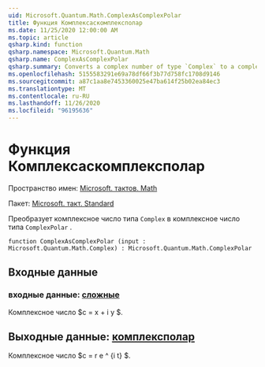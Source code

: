 ```yaml
---
uid: Microsoft.Quantum.Math.ComplexAsComplexPolar
title: Функция Комплексаскомплексполар
ms.date: 11/25/2020 12:00:00 AM
ms.topic: article
qsharp.kind: function
qsharp.namespace: Microsoft.Quantum.Math
qsharp.name: ComplexAsComplexPolar
qsharp.summary: Converts a complex number of type `Complex` to a complex number of type `ComplexPolar`.
ms.openlocfilehash: 5155583291e69a78df66f3b77d758fc1708d9146
ms.sourcegitcommit: a87c1aa8e7453360025e47ba614f25b02ea84ec3
ms.translationtype: MT
ms.contentlocale: ru-RU
ms.lasthandoff: 11/26/2020
ms.locfileid: "96195636"
---
```

# <a name="complexascomplexpolar-function"></a>Функция Комплексаскомплексполар

Пространство имен: [Microsoft. тактов. Math](xref:Microsoft.Quantum.Math)

Пакет: [Microsoft. такт. Standard](https://nuget.org/packages/Microsoft.Quantum.Standard)


Преобразует комплексное число типа `Complex` в комплексное число типа `ComplexPolar` .

```qsharp
function ComplexAsComplexPolar (input : Microsoft.Quantum.Math.Complex) : Microsoft.Quantum.Math.ComplexPolar
```


## <a name="input"></a>Входные данные

### <a name="input--complex"></a>входные данные: [сложные](xref:Microsoft.Quantum.Math.Complex)

Комплексное число $c = x + i y $.



## <a name="output--complexpolar"></a>Выходные данные: [комплексполар](xref:Microsoft.Quantum.Math.ComplexPolar)

Комплексное число $c = r e ^ {i t} $.